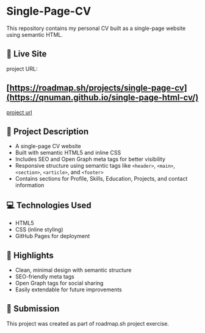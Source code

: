 # Single-Page-CV
This repository contains my personal CV built as a single-page website using semantic HTML. 


## 🔗 Live Site
 project URL:
 ## [https://roadmap.sh/projects/single-page-cv](https://qnuman.github.io/single-page-html-cv/)
[project url](https://qnuman.github.io/web-projects/html-project/single-page-html-cv/index.html)
## 📝 Project Description

- A single-page CV website
- Built with semantic HTML5 and inline CSS
- Includes SEO and Open Graph meta tags for better visibility
- Responsive structure using semantic tags like `<header>`, `<main>`, `<section>`, `<article>`, and `<footer>`
- Contains sections for Profile, Skills, Education, Projects, and contact information

## 💻 Technologies Used

- HTML5
- CSS (inline styling)
- GitHub Pages for deployment

## 📌 Highlights

- Clean, minimal design with semantic structure
- SEO-friendly meta tags
- Open Graph tags for social sharing
- Easily extendable for future improvements

## 📝 Submission

This project was created as part of roadmap.sh project exercise.

